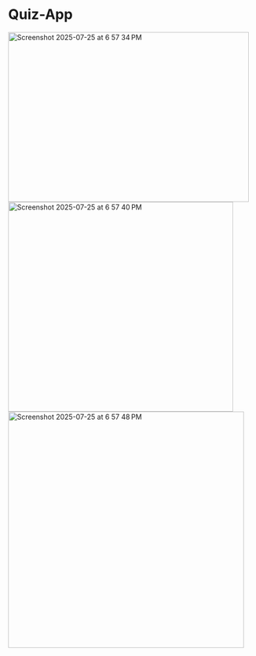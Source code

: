 # Quiz-App

<img width="490" height="345" alt="Screenshot 2025-07-25 at 6 57 34 PM" src="https://github.com/user-attachments/assets/b27705da-e1e0-45e4-bd4b-c740eac958dd" />

<img width="458" height="426" alt="Screenshot 2025-07-25 at 6 57 40 PM" src="https://github.com/user-attachments/assets/621f5e50-bd1d-4199-bf0e-1d06c6b2ec63" />


<img width="480" height="480" alt="Screenshot 2025-07-25 at 6 57 48 PM" src="https://github.com/user-attachments/assets/85d5eaf1-5fc8-4689-9939-75b04ec0bc87" />
